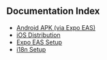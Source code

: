 ## Documentation Index

- [Android APK (via Expo EAS)](./ANDROID_APK.md)
- [iOS Distribution](./IOS_DISTRIBUTION.md)
- [Expo EAS Setup](./EAS_SETUP.md)
- [i18n Setup](./I18N_SETUP.md)
